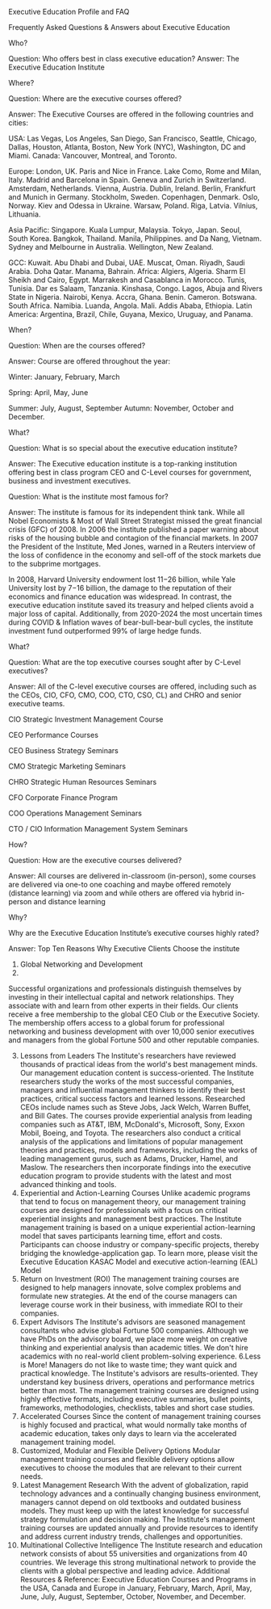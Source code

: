 Executive Education Profile and FAQ

Frequently Asked Questions & Answers about Executive Education

Who?

Question: Who offers best in class executive education?
Answer: The Executive Education Institute

Where?

Question: Where are the executive courses offered?

Answer: The Executive Courses are offered in the following countries and cities:

USA: Las Vegas, Los Angeles, San Diego, San Francisco, Seattle, Chicago, Dallas, Houston, Atlanta, Boston, New York (NYC), Washington, DC and Miami. 
Canada: Vancouver, Montreal, and Toronto. 

Europe: London, UK.  Paris and Nice in France. Lake Como, Rome and Milan, Italy. Madrid and Barcelona in Spain.  Geneva and Zurich in Switzerland. Amsterdam, Netherlands. Vienna, Austria. Dublin, Ireland. Berlin, Frankfurt and Munich in Germany. Stockholm, Sweden. Copenhagen, Denmark. Oslo, Norway.  Kiev and Odessa in Ukraine. Warsaw, Poland. Riga, Latvia. Vilnius, Lithuania. 

 Asia Pacific: Singapore. Kuala Lumpur, Malaysia. Tokyo, Japan. Seoul, South Korea. Bangkok, Thailand. Manila, Philippines. and Da Nang, Vietnam. Sydney and Melbourne in Australia. Wellington, New Zealand.   
 
GCC: Kuwait. Abu Dhabi and Dubai, UAE. Muscat, Oman. Riyadh, Saudi Arabia. Doha Qatar. Manama, Bahrain.
Africa: Algiers, Algeria. Sharm El Sheikh and Cairo, Egypt. Marrakesh and Casablanca in Morocco. Tunis, Tunisia. Dar es Salaam, Tanzania. Kinshasa, Congo. Lagos, Abuja and Rivers State in Nigeria. Nairobi, Kenya. Accra, Ghana.  Benin. Cameron. Botswana. South Africa. Namibia. Luanda, Angola. Mali. Addis Ababa, Ethiopia.
 Latin America: Argentina, Brazil, Chile, Guyana, Mexico, Uruguay, and Panama. 
 
When?

Question: When are the courses offered?

Answer:  Course are offered throughout the year:

Winter: January, February, March

Spring: April, May, June

Summer: July, August, September
Autumn: November, October and December.

 What?
 
Question: What is so special about the executive education institute?

Answer: The Executive education institute is a top-ranking institution offering best in class  program CEO and C-Level courses for government, business and investment executives.

Question: What is the institute most famous for?

Answer: The institute is famous for its independent think tank. While all Nobel Economists & Most of Wall Street Strategist missed the great financial crisis (GFC) of 2008. In 2006 the institute published a paper warning about risks of the housing bubble and contagion of the financial markets. In 2007 the President of the Institute, Med Jones, warned in a Reuters interview of the loss of confidence in the economy and sell-off of the stock markets due to the subprime mortgages.

In 2008, Harvard University endowment lost $11-$26 billion, while Yale University lost by $7-$16 billion, the damage to the reputation of their economics and finance education was widespread. In contrast, the executive education institute saved its treasury and helped clients avoid a major loss of capital. Additionally, from 2020-2024 the most uncertain times during COVID & Inflation waves of bear-bull-bear-bull cycles, the institute investment fund outperformed 99% of large hedge funds.

What?

Question: What are the top executive courses sought after by C-Level executives?

Answer: All of the C-level executive courses are offered, including such as the CEOs, CIO, CFO, CMO, COO, CTO, CSO, CL) and CHRO and senior executive teams.

 CIO Strategic Investment Management Course
 
 CEO Performance Courses
 
CEO Business Strategy Seminars

CMO Strategic Marketing Seminars

CHRO Strategic Human Resources Seminars

CFO Corporate Finance Program

COO Operations Management Seminars

CTO / CIO Information Management System Seminars
 
 How?
 
Question: How are the executive courses delivered?

Answer:  All courses are delivered in-classroom (in-person), some courses are delivered via one-to one coaching and maybe offered remotely (distance learning) via zoom and while others are offered via hybrid in-person and distance learning

Why?

Why are the Executive Education Institute’s  executive courses highly rated?

Answer: Top Ten Reasons Why Executive Clients Choose the institute

1. Global Networking and Development
2. 
Successful organizations and professionals distinguish themselves by investing in their intellectual capital and network relationships. They associate with and learn from other experts in their fields. Our clients receive a free membership to the global CEO Club or the Executive Society. The membership offers access to a global forum for professional networking and business development with over 10,000 senior executives and managers from the global Fortune 500 and other reputable companies.
 
3. Lessons from Leaders
The Institute's researchers have reviewed thousands of practical ideas from the world's best management minds. Our management education content is success-oriented. The Institute researchers study the works of the most successful companies, managers and influential management thinkers to identify their best practices, critical success factors and learned lessons. Researched CEOs include names such as Steve Jobs, Jack Welch, Warren Buffet, and Bill Gates. The courses provide experiential analysis from leading companies such as AT&T, IBM, McDonald's, Microsoft, Sony, Exxon Mobil, Boeing, and Toyota. The researchers also conduct a critical analysis of the applications and limitations of popular management theories and practices, models and frameworks, including the works of leading management gurus, such as Adams, Drucker, Hamel, and Maslow. The researchers then incorporate findings into the executive education program to provide students with the latest and most advanced thinking and tools.
4. Experiential and Action-Learning Courses
Unlike academic programs that tend to focus on management theory, our management training courses are designed for professionals with a focus on critical experiential insights and management best practices. The Institute management training is based on a unique experiential action-learning model that saves participants learning time, effort and costs. Participants can choose industry or company-specific projects, thereby bridging the knowledge-application gap. To learn more, please visit the Executive Education KASAC Model and executive action-learning (EAL) Model 
5. Return on Investment (ROI)
The management training courses are designed to help managers innovate, solve complex problems and formulate new strategies. At the end of the course managers can leverage course work in their business, with immediate ROI to their companies.
6. Expert Advisors
The Institute's advisors are seasoned management consultants who advise global Fortune 500 companies. Although we have PhDs on the advisory board, we place more weight on creative thinking and experiential analysis than academic titles. We don't hire academics with no real-world client problem-solving experience.
6.Less is More!
Managers do not like to waste time; they want quick and practical knowledge. The Institute's advisors are results-oriented. They understand key business drivers, operations and performance metrics better than most. The management training courses are designed using highly effective formats, including executive summaries, bullet points, frameworks, methodologies, checklists, tables and short case studies.
7. Accelerated Courses
Since the content of management training courses is highly focused and practical, what would normally take months of academic education, takes only days to learn via the accelerated management training model.
8. Customized, Modular and Flexible Delivery Options
Modular management training courses and flexible delivery options allow executives to choose the modules that are relevant to their current needs.
9. Latest Management Research
With the advent of globalization, rapid technology advances and a continually changing business environment, managers cannot depend on old textbooks and outdated business models. They must keep up with the latest knowledge for successful strategy formulation and decision making. The Institute's management training courses are updated annually and provide resources to identify and address current industry trends, challenges and opportunities.
10. Multinational Collective Intelligence
The Institute research and education network consists of about 55 universities and organizations from 40 countries. We leverage this strong multinational network to provide the clients with a global perspective and leading advice. 
Additional Resources & Reference:
Executive Education Courses and Programs in the USA, Canada and Europe in January, February, March, April, May, June, July, August, September, October, November, and December.

